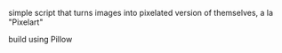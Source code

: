 simple script that turns images into pixelated version of themselves, a la "Pixelart"

build using Pillow
